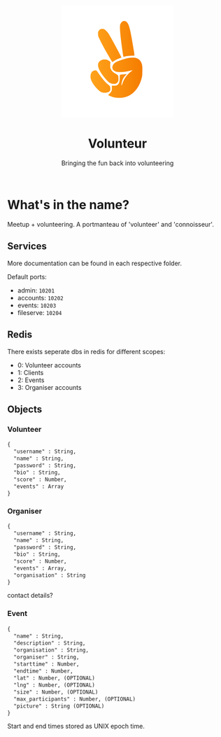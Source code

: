 
<div align="center">
  <img src="assets/volunteur.png" width="256" />
</div>

<h1 align="center">
  Volunteur
</h1>

<p align="center">
  Bringing the fun back into volunteering
</p>

<br>

# What's in the name?

Meetup + volunteering. A portmanteau of 'volunteer' and 'connoisseur'.

## Services

More documentation can be found in each respective folder.

Default ports:
- admin: ```10201```
- accounts: ```10202```
- events: ```10203```
- fileserve: ```10204```

## Redis

There exists seperate dbs in redis for different scopes:
- 0: Volunteer accounts
- 1: Clients
- 2: Events
- 3: Organiser accounts

## Objects

### Volunteer

```
{
  "username" : String,
  "name" : String,
  "password" : String,
  "bio" : String,
  "score" : Number,
  "events" : Array
}
```

### Organiser

```
{
  "username" : String,
  "name" : String,
  "password" : String,
  "bio" : String,
  "score" : Number,
  "events" : Array,
  "organisation" : String
}
```

contact details?

### Event

```
{
  "name" : String,
  "description" : String,
  "organisation" : String,
  "organiser" : String,
  "starttime" : Number,
  "endtime" : Number,
  "lat" : Number, (OPTIONAL)
  "lng" : Number, (OPTIONAL)
  "size" : Number, (OPTIONAL)
  "max_participants" : Number, (OPTIONAL)  
  "picture" : String (OPTIONAL)
}
```

Start and end times stored as UNIX epoch time.
